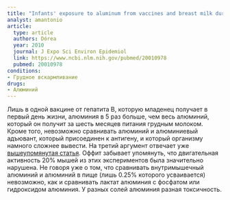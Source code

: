 ```yaml
---
title: "Infants' exposure to aluminum from vaccines and breast milk during the first 6 months"
analyst: amantonio
article:
  type: article
  authors: Dórea
  year: 2010
  journal: J Expo Sci Environ Epidemiol
  link: https://www.ncbi.nlm.nih.gov/pubmed/20010978
  pubmed: 20010978
conditions:
- Грудное вскармливание
drugs:
- Алюминий
---
```


Лишь в одной вакцине от гепатита В, которую младенец получает в первый день жизни, алюминия в 5 раз больше, чем весь алюминий, который он получит за шесть месяцев питания грудным молоком.
Кроме того, невозможно сравнивать алюминий и алюминиевый адъювант, который присоединен к антигену, и который организму намного сложнее вывести.
На третий аргумент отвечает уже [вышеупомянутая статья](https://www.ncbi.nlm.nih.gov/pubmed/21568886).
Оффит забывает упомянуть, что двигательная активность 20% мышей из этих экспериментов была значительно нарушена. Не говоря уже о том, что сравнивать внутримышечный алюминий и алюминий в пище (лишь 0.25% которого усваивается) невозможно, как и сравнивать лактат алюминия с фосфатом или гидроксидом алюминия. У разных солей алюминия разная токсичность.
